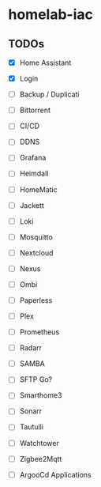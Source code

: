 # homelab-iac


## TODOs
- [x] Home Assistant
- [x] Login

- [ ] Backup / Duplicati
- [ ] Bittorrent
- [ ] CI/CD
- [ ] DDNS
- [ ] Grafana
- [ ] Heimdall
- [ ] HomeMatic
- [ ] Jackett
- [ ] Loki
- [ ] Mosquitto
- [ ] Nextcloud
- [ ] Nexus
- [ ] Ombi
- [ ] Paperless
- [ ] Plex
- [ ] Prometheus
- [ ] Radarr
- [ ] SAMBA
- [ ] SFTP Go?
- [ ] Smarthome3
- [ ] Sonarr
- [ ] Tautulli
- [ ] Watchtower
- [ ] Zigbee2Mqtt
- [ ] ArgooCd Applications
